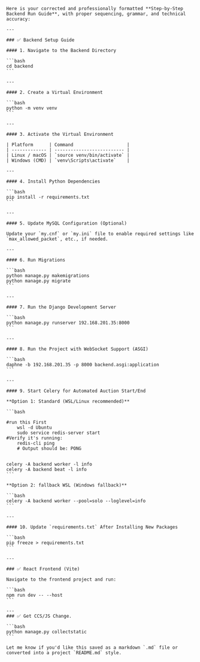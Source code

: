     Here is your corrected and professionally formatted **Step-by-Step Backend Run Guide**, with proper sequencing, grammar, and technical accuracy:

    ---

    ### ✅ Backend Setup Guide

    #### 1. Navigate to the Backend Directory

    ```bash
    cd backend
    ```

    ---

    #### 2. Create a Virtual Environment

    ```bash
    python -m venv venv
    ```

    ---

    #### 3. Activate the Virtual Environment

    | Platform      | Command                    |
    | ------------- | -------------------------- |
    | Linux / macOS | `source venv/bin/activate` |
    | Windows (CMD) | `venv\Scripts\activate`    |

    ---

    #### 4. Install Python Dependencies

    ```bash
    pip install -r requirements.txt
    ```

    ---

    #### 5. Update MySQL Configuration (Optional)

    Update your `my.cnf` or `my.ini` file to enable required settings like `max_allowed_packet`, etc., if needed.

    ---

    #### 6. Run Migrations

    ```bash
    python manage.py makemigrations
    python manage.py migrate
    ```

    ---

    #### 7. Run the Django Development Server

    ```bash
    python manage.py runserver 192.168.201.35:8000
    ```

    ---

    #### 8. Run the Project with WebSocket Support (ASGI)

    ```bash
    daphne -b 192.168.201.35 -p 8000 backend.asgi:application
    ```

    ---

    #### 9. Start Celery for Automated Auction Start/End

    **Option 1: Standard (WSL/Linux recommended)**

    ```bash

    #run this First
        wsl -d Ubuntu
        sudo service redis-server start
    #Verify it's running:
        redis-cli ping
        # Output should be: PONG


    celery -A backend worker -l info
    celery -A backend beat -l info
    ```

    **Option 2: fallback WSL (Windows fallback)**

    ```bash
    celery -A backend worker --pool=solo --loglevel=info
    ```

    ---

    #### 10. Update `requirements.txt` After Installing New Packages

    ```bash
    pip freeze > requirements.txt
    ```

    ---

    ### ✅ React Frontend (Vite)

    Navigate to the frontend project and run:

    ```bash
    npm run dev -- --host
    ```

    ---
    ### ✅ Get CCS/JS Change.

    ```bash
    python manage.py collectstatic
    ```

    Let me know if you'd like this saved as a markdown `.md` file or converted into a project `README.md` style.
